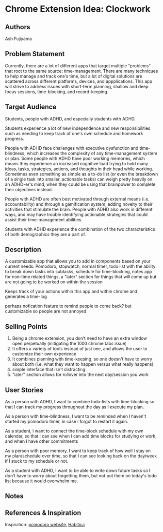 # Chrome Extension Idea: Clockwork

## Authors

Ash Fujiyama

## Problem Statement

Currently, there are a lot of different apps that target multiple "problems" that root to the same source: time-management.  There are many techniques to help manage and track one's time, but a lot of digital solutions are scattered across different platforms, devices, and appplications.  This app will strive to address issues with short-term planning, shallow and deep focus sessions, time-blocking, and record-keeping.

## Target Audience

Students, people with ADHD, and especially students with ADHD.

Students experience a lot of new independence and new responsibilities such as needing to keep track of one's own schedule and homework progress.

People with ADHD face challenges with executive dysfunction and time-blindness, which increases the complexity of any time-management system or plan.  Some people with ADHD have poor working memories, which means they experience an increased cognitive load trying to hold many ideas, tasks, strategies, actions, and thoughts in their head while working.  Sometimes even something as simple as a to-do list (or even the breakdown of a single task into smaller, actionable tasks) can weigh pretty heavily on an ADHD-er's mind, when they could be using that brainpower to complete their objectives instead.

People with ADHD are often best motivated through external means (i.e. accountability) and through a gamification system, adding novelty to their activities that stimulate the brain.  People with ADHD also work in different ways, and may have trouble identifying actionable strategies that could assist their time-management abilities.  

Students with ADHD experience the combination of the two characteristics of both demographics they are a part of.

## Description

A customizable app that allows you to add in components based on your current needs:
Pomodoro, stopwatch, normal timer, todo list with the ability to break down tasks into subtasks, schedule for time-blocking, notes app for non-time related things, a "later" section for things that will come up but are not going to be worked on within the session

Keeps track of your actions within this app and within chrome and generates a time-log

perhaps nofication feature to remind people to come back? but customizable so people are not annoyed

## Selling Points

1. Being a chrome extension, you don't need to have an extra window open perpetually (mitigating the 1000 chrome tabs issue)
2. It offers a variety of tools instead of just one, and allows the user to customize their own experience
3. It combines planning with time-keeping, so one doesn't have to worry about both (i.e. what they want to happen versus what really happens)
4. simple interface that isn't distracting
5. "later" section allows for rollover into the next day/session you work

## User Stories

As a person with ADHD, I want to combine todo-lists with time-blocking so that I can track my progress throughout the day as I execute my plan.

As a person with time-blindness, I want to be reminded when I haven't started my pomodoro timer, in case I forgot to restart it again.

As a student, I want to connect the time-block schedule with my own calendar, so that I can see when I can add time blocks for studying or work, and when I have other commitments

As a person with poor memory, I want to keep track of how well I stay on my plan/schedule over time, so that I can see looking back on the day/week if I stuck to my schedule or not.

As a student with ADHD, I want to be able to write down future tasks so I don't have to worry about forgetting them, but not put them on today's todo list because it would overwhelm me.

## Notes


## References & Inspiration

Inspiration: [pomodoro website](https://pomofocus.io/app), [Habitica](https://habitica.com/)
